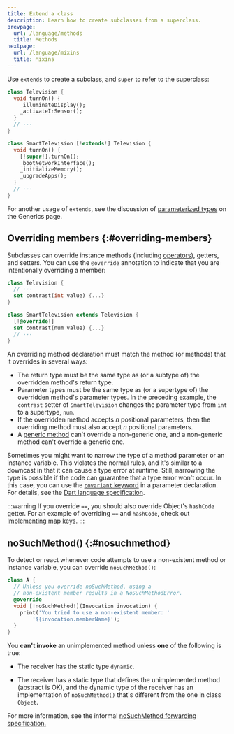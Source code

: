 ```yaml
---
title: Extend a class
description: Learn how to create subclasses from a superclass.
prevpage:
  url: /language/methods
  title: Methods
nextpage:
  url: /language/mixins
  title: Mixins
---
```


Use `extends` to create a subclass, and `super` to refer to the
superclass:

<?code-excerpt "misc/lib/language_tour/classes/extends.dart (smart-tv)" replace="/extends|super/[!$&!]/g"?>
```dart
class Television {
  void turnOn() {
    _illuminateDisplay();
    _activateIrSensor();
  }
  // ···
}

class SmartTelevision [!extends!] Television {
  void turnOn() {
    [!super!].turnOn();
    _bootNetworkInterface();
    _initializeMemory();
    _upgradeApps();
  }
  // ···
}
```

For another usage of `extends`, see the discussion of
[parameterized types][] on the Generics page.

## Overriding members {:#overriding-members}

Subclasses can override instance methods (including [operators][]),
getters, and setters.
You can use the `@override` annotation to indicate that you are
intentionally overriding a member:

<?code-excerpt "misc/lib/language_tour/metadata/television.dart (override)" replace="/@override/[!$&!]/g"?>
```dart
class Television {
  // ···
  set contrast(int value) {...}
}

class SmartTelevision extends Television {
  [!@override!]
  set contrast(num value) {...}
  // ···
}
```

An overriding method declaration must match
the method (or methods) that it overrides in several ways:

* The return type must be the same type as (or a subtype of)
  the overridden method's return type.
* Parameter types must be the same type as (or a supertype of)
  the overridden method's parameter types.
  In the preceding example, the `contrast` setter of `SmartTelevision`
  changes the parameter type from `int` to a supertype, `num`.
* If the overridden method accepts _n_ positional parameters,
  then the overriding method must also accept _n_ positional parameters.
* A [generic method][] can't override a non-generic one,
  and a non-generic method can't override a generic one.

Sometimes you might want to narrow the type of
a method parameter or an instance variable.
This violates the normal rules, and
it's similar to a downcast in that it can cause a type error at runtime.
Still, narrowing the type is possible
if the code can guarantee that a type error won't occur.
In this case, you can use the
[`covariant` keyword](/deprecated/sound-problems#the-covariant-keyword)
in a parameter declaration.
For details, see the
[Dart language specification][].

:::warning
If you override `==`, you should also override Object's `hashCode` getter.
For an example of overriding `==` and `hashCode`, check out
[Implementing map keys](/libraries/dart-core#implementing-map-keys).
:::

## noSuchMethod() {:#nosuchmethod}

To detect or react whenever code attempts to use a non-existent method or
instance variable, you can override `noSuchMethod()`:

<?code-excerpt "misc/lib/language_tour/classes/no_such_method.dart (no-such-method-impl)" replace="/noSuchMethod(?!,)/[!$&!]/g"?>
```dart
class A {
  // Unless you override noSuchMethod, using a
  // non-existent member results in a NoSuchMethodError.
  @override
  void [!noSuchMethod!](Invocation invocation) {
    print('You tried to use a non-existent member: '
        '${invocation.memberName}');
  }
}
```

You **can't invoke** an unimplemented method unless
**one** of the following is true:

* The receiver has the static type `dynamic`.

* The receiver has a static type that
defines the unimplemented method (abstract is OK),
and the dynamic type of the receiver has an implementation of `noSuchMethod()`
that's different from the one in class `Object`.

For more information, see the informal
[noSuchMethod forwarding specification.]({{site.repo.dart.lang}}/blob/main/archive/feature-specifications/nosuchmethod-forwarding.md)

[parameterized types]: /language/generics#restricting-the-parameterized-type
[operators]: /language/methods#operators
[generic method]: /language/generics#using-generic-methods
[Dart language specification]: /resources/language/spec
